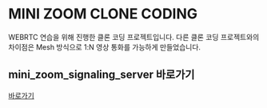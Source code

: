 # MINI ZOOM CLONE CODING
WEBRTC 연습을 위해 진행한 클론 코딩 프로젝트입니다. 다른 클론 코딩 프로젝트와의 차이점은 Mesh 방식으로 1:N 영상 통화를 가능하게 만들었습니다.
## mini_zoom_signaling_server 바로가기
[바로가기](https://github.com/coldsteelpope/mini_zoom_signaling_server)
